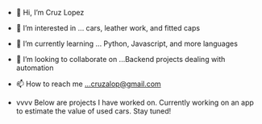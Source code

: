 - 👋 Hi, I’m Cruz Lopez
- 👀 I’m interested in ... cars, leather work, and fitted caps
- 🌱 I’m currently learning ... Python, Javascript, and more languages
- 💞️ I’m looking to collaborate on ...Backend projects dealing with automation
- 📫 How to reach me ...cruzalop@gmail.com

- vvvv Below are projects I have worked on. Currently working on an app to estimate the value of used cars. Stay tuned!

